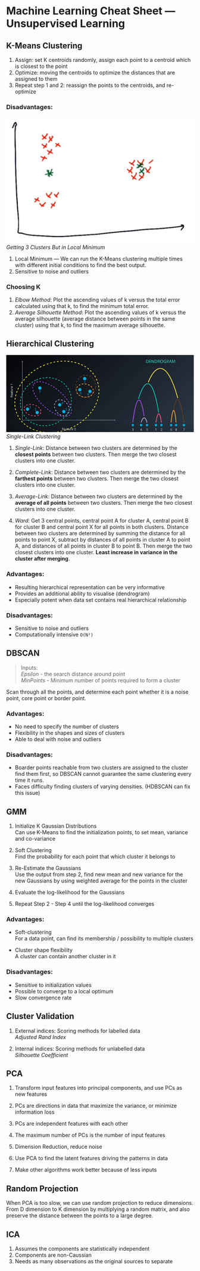 # Machine Learning Cheat Sheet — Unsupervised Learning

## K-Means Clustering
1. Assign: set K centroids randomly, assign each point to a centroid which is closest to the point <br />
2. Optimize: moving the centroids to optimize the distances that are assigned to them <br />
3. Repeat step 1 and 2: reassign the points to the centroids, and re-optimize <br />

### Disadvantages:
![alt text](k_means.png) <br />
*Getting 3 Clusters But in Local Minimum*

1. Local Minimum — We can run the K-Means clustering multiple times with different initial conditions to find the best output. <br />
2. Sensitive to noise and outliers <br />

### Choosing K
1. _Elbow Method_: Plot the ascending values of k versus the total error calculated using that k, to find the minimum total error. <br />
2. _Average Silhouette Method_: Plot the ascending values of k versus the average silhouette (average distance between points in the same cluster) using that k, to find the maximum average silhouette. <br />

## Hierarchical Clustering
![alt text](single_link.png) <br />
*Single-Link Clustering*

1. _Single-Link_: Distance between two clusters are determined by the **closest points** between two clusters. Then merge the two closest clusters into one cluster.

2. _Complete-Link_: Distance between two clusters are determined by the **farthest points** between two clusters. Then merge the two closest clusters into one cluster.

3. _Average-Link_: Distance between two clusters are determined by the **average of all points** between two clusters. Then merge the two closest clusters into one cluster.

4. _Ward_: Get 3 central points, central point A for cluster A, central point B for cluster B and central point X for all points in both clusters. Distance between two clusters are determined by summing the distance for all points to point X, subtract by distances of all points in cluster A to point A, and distances of all points in cluster B to point B. Then merge the two closest clusters into one cluster. **Least increase in variance in the cluster after merging**.

### Advantages:
* Resulting hierarchical representation can be very informative <br />
* Provides an additional ability to visualise (dendrogram) <br />
* Especially potent when data set contains real hierarchical relationship

### Disadvantages:
* Sensitive to noise and outliers <br />
* Computationally intensive `O(N²)` <br />

## DBSCAN
> Inputs: <br />
> _Epsilon_ - the search distance around point <br />
> _MinPoints_ - Minimum number of points required to form a cluster <br />

Scan through all the points, and determine each point whether it is a noise point, core point or border point.

### Advantages:
* No need to specify the number of clusters <br />
* Flexibility in the shapes and sizes of clusters <br />
* Able to deal with noise and outliers <br />

### Disadvantages:
* Boarder points reachable from two clusters are assigned to the cluster find them first, so DBSCAN cannot guarantee the same clustering every time it runs. <br />
* Faces difficulty finding clusters of varying densities. (HDBSCAN can fix this issue) <br />

## GMM
1. Initialize K Gaussian Distributions <br />
Can use K-Means to find the initialization points, to set mean, variance and co-variance

2. Soft Clustering <br />
Find the probability for each point that which cluster it belongs to

3. Re-Estimate the Gaussians <br />
Use the output from step 2, find new mean and new variance for the new Gaussians by using weighted average for the points in the cluster

4. Evaluate the log-likelihood for the Gaussians

5. Repeat Step 2 - Step 4 until the log-likelihood converges 

### Advantages:
* Soft-clustering <br />
For a data point, can find its membership / possibility to multiple clusters

* Cluster shape flexibility <br />
A cluster can contain another cluster in it <br />

### Disadvantages:
* Sensitive to initialization values <br />
* Possible to converge to a local optimum <br />
* Slow convergence rate <br />

## Cluster Validation
1. External indices: Scoring methods for labelled data <br />
_Adjusted Rand Index_

2. Internal indices: Scoring methods for unlabelled data <br />
_Silhouette Coefficient_

## PCA
1. Transform input features into principal components, and use PCs as new features

2. PCs are directions in data that maximize the variance, or minimize information loss

3. PCs are independent features with each other

4. The maximum number of PCs is the number of input features 

5. Dimension Reduction, reduce noise

6. Use PCA to find the latent features driving the patterns in data

7. Make other algorithms work better because of less inputs 

## Random Projection
When PCA is too slow, we can use random projection to reduce dimensions. From D dimension to K dimension by multiplying a random matrix, and also preserve the distance between the points to a large degree.

## ICA
1. Assumes the components are statistically independent <br />
2. Components are non-Caussian <br />
3. Needs as many observations as the original sources to separate <br />